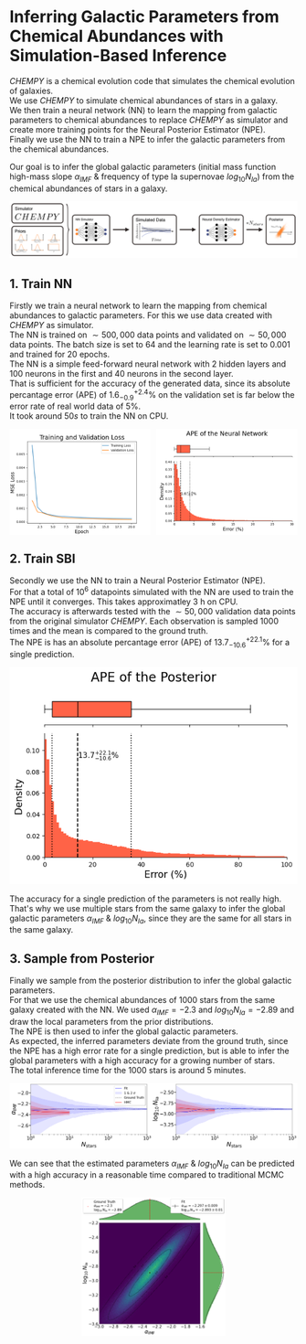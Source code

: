 # Inferring Galactic Parameters from Chemical Abundances with Simulation-Based Inference
$CHEMPY$ is a chemical evolution code that simulates the chemical evolution of galaxies. <br>
We use $CHEMPY$ to simulate chemical abundances of stars in a galaxy. <br>
We then train a neural network (NN) to learn the mapping from galactic parameters to chemical abundances to replace $CHEMPY$ as simulator and create more training points for the Neural Posterior Estimator (NPE). <br>
Finally we use the NN to train a NPE to infer the galactic parameters from the chemical abundances.

Our goal is to infer the global galactic parameters (initial mass function high-mass slope $\alpha_{IMF}$ & frequency of type Ia supernovae $log_{10}N_{Ia}$) from the chemical abundances of stars in a galaxy. <br>

<p align="center">
  <img src="plots/sbi3.png" />
</p>

## 1. Train NN
Firstly we train a neural network to learn the mapping from chemical abundances to galactic parameters. For this we use data created with $CHEMPY$ as simulator. <br>
The NN is trained on $\sim 500,000$ data points and validated on $\sim 50,000$ data points. The batch size is set to $64$ and the learning rate is set to $0.001$ and trained for $20$ epochs. <br>
The NN is a simple feed-forward neural network with $2$ hidden layers and $100$ neurons in the first and $40$ neurons in the second layer. <br>
That is sufficient for the accuracy of the generated data, since its absolute percantage error (APE) of $1.6^{+2.4}_{-0.9}\%$ on the validation set is far below the error rate of real world data of $5\%$. <br>
It took around $50s$ to train the NN on CPU. <br>

<div style="display: flex; justify-content: space-between;">
  <img src="plots/loss_NN_simulator.png" style="width: 49%;"/>
  <img src="plots/ape_NN.png" style="width: 49%;"/>
</div>

## 2. Train SBI
Secondly we use the NN to train a Neural Posterior Estimator (NPE). <br>
For that a total of $10^6$ datapoints simulated with the NN are used to train the NPE until it converges.
This takes approximatley $3$ h on CPU. <br>
The accuracy is afterwards tested with the $\sim 50,000$ validation data points from the original simulator $CHEMPY$. Each observation is sampled $1000$ times and the mean is compared to the ground truth. <br>
The NPE is has an absolute percantage error (APE) of $13.7^{+22.1}_{-10.6}\%$ for a single prediction. <br>

<p align="center">
  <img src="plots/ape_posterior.png" />
</p>

The accuracy for a single prediction of the parameters is not really high. That's why we use multiple stars from the same galaxy to infer the global galactic parameters $\alpha_{IMF}$ & $log_{10}N_{Ia}$, since they are the same for all stars in the same galaxy. <br>

## 3. Sample from Posterior
Finally we sample from the posterior distribution to infer the global galactic parameters. <br>
For that we use the chemical abundances of $1000$ stars from the same galaxy created with the NN. We used $\alpha_{IMF} = -2.3$ and $log_{10}N_{Ia} = -2.89$ and draw the local parameters from the prior distributions. <br>
The NPE is then used to infer the global galactic parameters. <br>
As expected, the inferred parameters deviate from the ground truth, since the NPE has a high error rate for a single prediction, but is able to infer the global parameters with a high accuracy for a growing number of stars. <br>
The total inference time for the $1000$ stars is around $5$ minutes.

<p align="center">
  <img src="plots/sbi_Nstar_comp.png" />
</p>

We can see that the estimated parameters $\alpha_{IMF}$ & $log_{10}N_{Ia}$ can be predicted with a high accuracy in a reasonable time compared to traditional MCMC methods. <br>

<p align="center">
  <img src="plots/sbi_1000stars_noise.png" style="width: 50%" />
</p>
